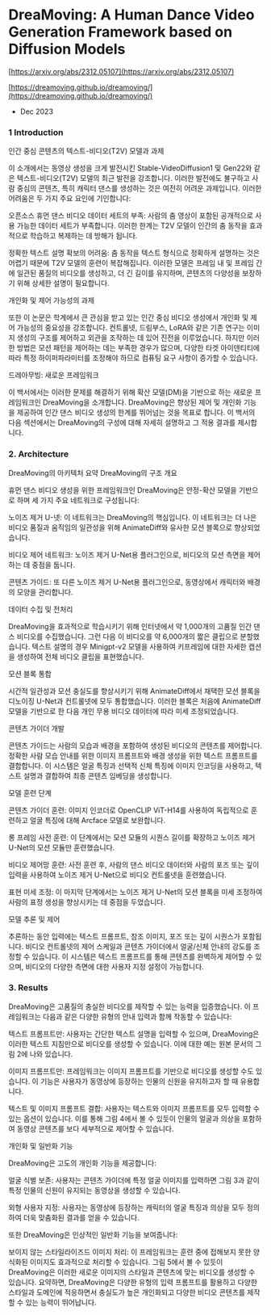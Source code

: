 # DreaMoving: A Human Dance Video Generation Framework based on Diffusion Models

[https://arxiv.org/abs/2312.05107](https://arxiv.org/abs/2312.05107)

[https://dreamoving.github.io/dreamoving/](https://dreamoving.github.io/dreamoving/)

- Dec 2023

### 1 Introduction

인간 중심 콘텐츠의 텍스트-비디오(T2V) 모델과 과제

이 소개에서는 동영상 생성을 크게 발전시킨 Stable-VideoDiffusion1 및 Gen22와 같은 텍스트-비디오(T2V) 모델의 최근 발전을 강조합니다. 이러한 발전에도 불구하고 사람 중심의 콘텐츠, 특히 캐릭터 댄스를 생성하는 것은 여전히 어려운 과제입니다. 이러한 어려움은 두 가지 주요 요인에 기인합니다:

오픈소스 휴먼 댄스 비디오 데이터 세트의 부족: 사람의 춤 영상이 포함된 공개적으로 사용 가능한 데이터 세트가 부족합니다. 이러한 한계는 T2V 모델이 인간의 춤 동작을 효과적으로 학습하고 복제하는 데 방해가 됩니다.

정확한 텍스트 설명 확보의 어려움: 춤 동작을 텍스트 형식으로 정확하게 설명하는 것은 어렵기 때문에 T2V 모델의 훈련이 복잡해집니다. 이러한 모델은 프레임 내 및 프레임 간에 일관된 품질의 비디오를 생성하고, 더 긴 길이를 유지하며, 콘텐츠의 다양성을 보장하기 위해 상세한 설명이 필요합니다.

개인화 및 제어 가능성의 과제

또한 이 논문은 학계에서 큰 관심을 받고 있는 인간 중심 비디오 생성에서 개인화 및 제어 가능성의 중요성을 강조합니다. 컨트롤넷, 드림부스, LoRA와 같은 기존 연구는 이미지 생성의 구조를 제어하고 외관을 조작하는 데 있어 진전을 이루었습니다. 하지만 이러한 방법은 모션 패턴을 제어하는 데는 부족한 경우가 많으며, 다양한 타겟 아이덴티티에 따라 특정 하이퍼파라미터를 조정해야 하므로 컴퓨팅 요구 사항이 증가할 수 있습니다.

드레아무빙: 새로운 프레임워크

이 백서에서는 이러한 문제를 해결하기 위해 확산 모델(DM)을 기반으로 하는 새로운 프레임워크인 DreaMoving을 소개합니다. DreaMoving은 향상된 제어 및 개인화 기능을 제공하여 인간 댄스 비디오 생성의 한계를 뛰어넘는 것을 목표로 합니다. 이 백서의 다음 섹션에서는 DreaMoving의 구성에 대해 자세히 설명하고 그 적용 결과를 제시합니다.

### 2. Architecture

DreaMoving의 아키텍처 요약
DreaMoving의 구조 개요

휴먼 댄스 비디오 생성을 위한 프레임워크인 DreaMoving은 안정-확산 모델을 기반으로 하며 세 가지 주요 네트워크로 구성됩니다:

노이즈 제거 U-넷: 이 네트워크는 DreaMoving의 핵심입니다. 이 네트워크는 더 나은 비디오 품질과 움직임의 일관성을 위해 AnimateDiff와 유사한 모션 블록으로 향상되었습니다.

비디오 제어 네트워크: 노이즈 제거 U-Net용 플러그인으로, 비디오의 모션 측면을 제어하는 데 중점을 둡니다.

콘텐츠 가이드: 또 다른 노이즈 제거 U-Net용 플러그인으로, 동영상에서 캐릭터와 배경의 모양을 관리합니다.

데이터 수집 및 전처리

DreaMoving을 효과적으로 학습시키기 위해 인터넷에서 약 1,000개의 고품질 인간 댄스 비디오를 수집했습니다. 그런 다음 이 비디오를 약 6,000개의 짧은 클립으로 분할했습니다. 텍스트 설명의 경우 Minigpt-v2 모델을 사용하여 키프레임에 대한 자세한 캡션을 생성하여 전체 비디오 클립을 표현했습니다.

모션 블록 통합

시간적 일관성과 모션 충실도를 향상시키기 위해 AnimateDiff에서 채택한 모션 블록을 디노이징 U-Net과 컨트롤넷에 모두 통합했습니다. 이러한 블록은 처음에 AnimateDiff 모델을 기반으로 한 다음 개인 무용 비디오 데이터에 따라 미세 조정되었습니다.

콘텐츠 가이더 개발

콘텐츠 가이드는 사람의 모습과 배경을 포함하여 생성된 비디오의 콘텐츠를 제어합니다. 정확한 사람 모습 안내를 위한 이미지 프롬프트와 배경 생성을 위한 텍스트 프롬프트를 결합합니다. 이 시스템은 얼굴 특징과 선택적 신체 특징에 이미지 인코딩을 사용하고, 텍스트 설명과 결합하여 최종 콘텐츠 임베딩을 생성합니다.

모델 훈련 단계

콘텐츠 가이더 훈련: 이미지 인코더로 OpenCLIP ViT-H14를 사용하여 독립적으로 훈련하고 얼굴 특징에 대해 Arcface 모델로 보완합니다.

롱 프레임 사전 훈련: 이 단계에서는 모션 모듈의 시퀀스 길이를 확장하고 노이즈 제거 U-Net의 모션 모듈만 훈련했습니다.

비디오 제어망 훈련: 사전 훈련 후, 사람의 댄스 비디오 데이터와 사람의 포즈 또는 깊이 입력을 사용하여 노이즈 제거 U-Net으로 비디오 컨트롤넷을 훈련했습니다.

표현 미세 조정: 이 마지막 단계에서는 노이즈 제거 U-Net의 모션 블록을 미세 조정하여 사람의 표정 생성을 향상시키는 데 중점을 두었습니다.

모델 추론 및 제어

추론하는 동안 입력에는 텍스트 프롬프트, 참조 이미지, 포즈 또는 깊이 시퀀스가 포함됩니다. 비디오 컨트롤넷의 제어 스케일과 콘텐츠 가이더에서 얼굴/신체 안내의 강도를 조정할 수 있습니다. 이 시스템은 텍스트 프롬프트를 통해 콘텐츠를 완벽하게 제어할 수 있으며, 비디오의 다양한 측면에 대한 사용자 지정 설정이 가능합니다.

### 3. Results

DreaMoving은 고품질의 충실한 비디오를 제작할 수 있는 능력을 입증했습니다. 이 프레임워크는 다음과 같은 다양한 유형의 안내 입력과 함께 작동할 수 있습니다:

텍스트 프롬프트만: 사용자는 간단한 텍스트 설명을 입력할 수 있으며, DreaMoving은 이러한 텍스트 지침만으로 비디오를 생성할 수 있습니다. 이에 대한 예는 원본 문서의 그림 2에 나와 있습니다.

이미지 프롬프트만: 프레임워크는 이미지 프롬프트를 기반으로 비디오를 생성할 수도 있습니다. 이 기능은 사용자가 동영상에 등장하는 인물의 신원을 유지하고자 할 때 유용합니다.

텍스트 및 이미지 프롬프트 결합: 사용자는 텍스트와 이미지 프롬프트를 모두 입력할 수 있는 옵션이 있습니다. 이를 통해 그림 4에서 볼 수 있듯이 인물의 얼굴과 의상을 포함하여 동영상 콘텐츠를 보다 세부적으로 제어할 수 있습니다.

개인화 및 일반화 기능

DreaMoving은 고도의 개인화 기능을 제공합니다:

얼굴 식별 보존: 사용자는 콘텐츠 가이더에 특정 얼굴 이미지를 입력하면 그림 3과 같이 특정 인물의 신원이 유지되는 동영상을 생성할 수 있습니다.

외형 사용자 지정: 사용자는 동영상에 등장하는 캐릭터의 얼굴 특징과 의상을 모두 정의하여 더욱 맞춤화된 결과를 얻을 수 있습니다.

또한 DreaMoving은 인상적인 일반화 기능을 보여줍니다:

보이지 않는 스타일라이즈드 이미지 처리: 이 프레임워크는 훈련 중에 접해보지 못한 양식화된 이미지도 효과적으로 처리할 수 있습니다. 그림 5에서 볼 수 있듯이 DreaMoving은 이러한 새로운 이미지의 스타일과 콘텐츠에 맞는 비디오를 생성할 수 있습니다.
요약하면, DreaMoving은 다양한 유형의 입력 프롬프트를 활용하고 다양한 스타일과 도메인에 적응하면서 충실도가 높은 개인화되고 다양한 비디오 콘텐츠를 제작할 수 있는 능력이 뛰어납니다.